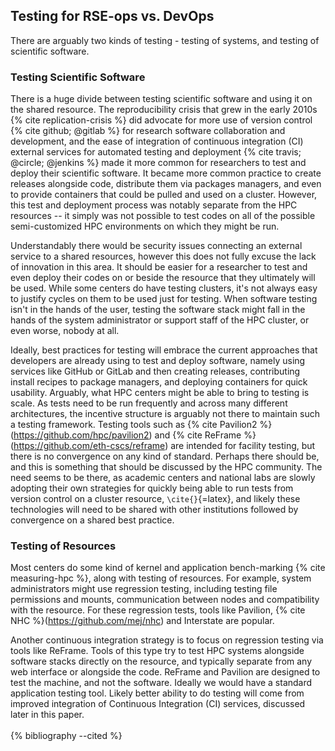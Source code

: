 ## Testing for RSE-ops vs. DevOps

There are arguably two kinds of testing - testing of systems, and
testing of scientific software.

### Testing Scientific Software

There is a huge divide between testing scientific software and using it
on the shared resource. The reproducibility crisis that grew in the
early 2010s {% cite replication-crisis %} did advocate for more use of version
control {% cite github; @gitlab %} for research software collaboration and
development, and the ease of integration of continuous integration (CI)
external services for automated testing and deployment
{% cite travis; @circle; @jenkins %} made it more common for researchers to test
and deploy their scientific software. It became more common practice to
create releases alongside code, distribute them via packages managers,
and even to provide containers that could be pulled and used on a
cluster. However, this test and deployment process was notably separate
from the HPC resources -- it simply was not possible to test codes on
all of the possible semi-customized HPC environments on which they might
be run.

Understandably there would be security issues connecting an external
service to a shared resources, however this does not fully excuse the
lack of innovation in this area. It should be easier for a researcher to
test and even deploy their codes on or beside the resource that they
ultimately will be used. While some centers do have testing clusters,
it's not always easy to justify cycles on them to be used just for
testing. When software testing isn't in the hands of the user, testing
the software stack might fall in the hands of the system administrator
or support staff of the HPC cluster, or even worse, nobody at all.

Ideally, best practices for testing will embrace the current approaches
that developers are already using to test and deploy software, namely
using services like GitHub or GitLab and then creating releases,
contributing install recipes to package managers, and deploying
containers for quick usability. Arguably, what HPC centers might be able
to bring to testing is scale. As tests need to be run frequently and
across many different architectures, the incentive structure is arguably
not there to maintain such a testing framework. Testing tools such as
{% cite Pavilion2 %}(https://github.com/hpc/pavilion2) and
{% cite ReFrame %}(https://github.com/eth-cscs/reframe) are intended for facility
testing, but there is no convergence on any kind of standard. Perhaps
there should be, and this is something that should be discussed by the
HPC community. The need seems to be there, as academic centers and
national labs are slowly adopting their own strategies for quickly being
able to run tests from version control on a cluster resource,
`\cite{}`{=latex}, and likely these technologies will need to be shared
with other institutions followed by convergence on a shared best
practice.

### Testing of Resources

Most centers do some kind of kernel and application bench-marking
{% cite measuring-hpc %}, along with testing of resources. For example, system
administrators might use regression testing, including testing file
permissions and mounts, communication between nodes and compatibility
with the resource. For these regression tests, tools like Pavilion,
{% cite NHC %}(https://github.com/mej/nhc) and Interstate are popular.

Another continuous integration strategy is to focus on regression
testing via tools like ReFrame. Tools of this type try to test HPC
systems alongside software stacks directly on the resource, and
typically separate from any web interface or alongside the code. ReFrame
and Pavilion are designed to test the machine, and not the software.
Ideally we would have a standard application testing tool. Likely better
ability to do testing will come from improved integration of Continuous
Integration (CI) services, discussed later in this paper.
<br><br>
{% bibliography --cited %}